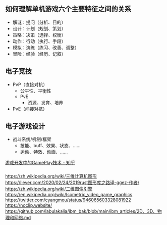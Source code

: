 ## 如何理解单机游戏六个主要特征之间的关系
- 解谜：提问（分析、目的）
- 设计：计划（规划、策划）
- 策略：决策（选择、权衡）
- 动作：行动（执行、手段）
- 模拟：演练（练习、改善、调整）
- 冒险：经验（经历、记叙）


## 电子竞技
- PvP（直接对抗）
  - 公平性、平衡性
  - PvE
    - 资源、发育、培养
- PvE（间接对抗）


## 电子游戏设计
- 战斗系统/机制/框架
  - 技能、buff、效果、状态、……
  - 运动、特效、动画、……


[游戏开发中的GamePlay技术 - 知乎](https://www.zhihu.com/column/c_1253986063259426816)




###
https://zh.wikipedia.org/wiki/三维计算机图形
https://llever.com/2020/02/24/2019rust图形库之路译-ggez-作者/
https://zh.wikipedia.org/wiki/二维图像引擎
https://en.wikipedia.org/wiki/Isometric_video_game_graphics
https://twitter.com/cyangmou/status/946065603328081922
https://noclip.website/
https://github.com/labulakalia/ibm_bak/blob/main/ibm_articles/2D、3D、物理和网络.md
